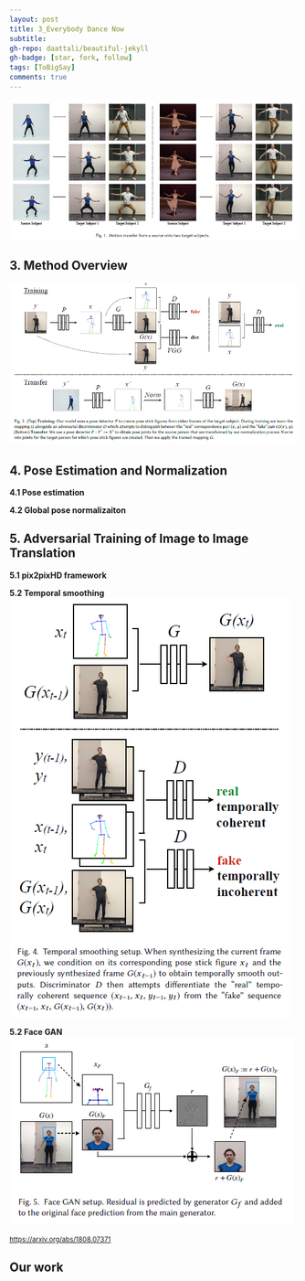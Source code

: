 ```yaml
---
layout: post
title: 3_Everybody Dance Now
subtitle: 
gh-repo: daattali/beautiful-jekyll
gh-badge: [star, fork, follow]
tags: [ToBigSay]
comments: true
---
```



![dance_1](/img/dance1.png)    


## 3. Method Overview    
![dance_2](/img/dance2.png)    


## 4. Pose Estimation and Normalization
**4.1 Pose estimation**    


**4.2 Global pose normalizaiton**    



## 5. Adversarial Training of Image to Image Translation
**5.1 pix2pixHD framework**    


**5.2 Temporal smoothing**    
![dance_3](/img/dance3.png)


**5.2 Face GAN**    
![dance_4](/img/dance4.png)



<small> https://arxiv.org/abs/1808.07371 </small>




## Our work
